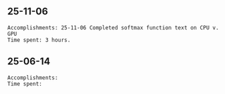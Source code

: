 ## 25-11-06
    Accomplishments: 25-11-06 Completed softmax function text on CPU v. GPU
    Time spent: 3 hours.
## 25-06-14
    Accomplishments:
    Time spent: 